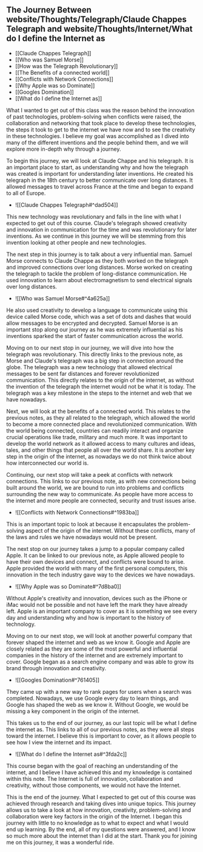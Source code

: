 ## The Journey Between website/Thoughts/Telegraph/Claude Chappes Telegraph and website/Thoughts/Internet/What do I define the Internet as 

- [[Claude Chappes Telegraph]]
- [[Who was Samuel Morse]]
- [[How was the Telegraph Revolutionary]]
- [[The Benefits of a connected world]]
- [[Conflicts with Network Connections]]
- [[Why Apple was so Dominate]]
- [[Googles Domination]]
- [[What do I define the Internet as]]

What I wanted to get out of this class was the reason behind the innovation of past technologies, problem-solving when conflicts were raised, the collaboration and networking that took place to develop these technologies, the steps it took to get to the internet we have now and to see the creativity in these technologies. I believe my goal was accomplished as I dived into many of the different inventions and the people behind them, and we will explore more in-depth why through a journey.

To begin this journey, we will look at Claude Chappe and his telegraph. It is an important place to start, as understanding why and how the telegraph was created is important for understanding later inventions. He created his telegraph in the 18th century to better communicate over long distances. It allowed messages to travel across France at the time and began to expand to all of Europe.

- ![[Claude Chappes Telegraph#^dad504]]

This new technology was revolutionary and falls in the line with what I expected to get out of this course. Claude's telegraph showed creativity and innovation in communication for the time and was revolutionary for later inventions. As we continue in this journey we will be stemming from this invention looking at other people and new technologies.

The next step in this journey is to talk about a very influential man. Samuel Morse connects to Claude Chappe as they both worked on the telegraph and improved connections over long distances. Morse worked on creating the telegraph to tackle the problem of long-distance communication. He used innovation to learn about electromagnetism to send electrical signals over long distances. 

- ![[Who was Samuel Morse#^4a625a]]

He also used creativity to develop a language to communicate using this device called Morse code, which was a set of dots and dashes that would allow messages to be encrypted and decrypted. Samuel Morse is an important stop along our journey as he was extremely influential as his inventions sparked the start of faster communication across the world.

Moving on to our next stop in our journey, we will dive into how the telegraph was revolutionary. This directly links to the previous note, as Morse and Claude's telegraph was a big step in connection around the globe. The telegraph was a new technology that allowed electrical messages to be sent far distances and forever revolutionized communication. This directly relates to the origin of the internet, as without the invention of the telegraph the internet would not be what it is today. The telegraph was a key milestone in the steps to the internet and web that we have nowadays.

Next, we will look at the benefits of a connected world. This relates to the previous notes, as they all related to the telegraph, which allowed the world to become a more connected place and revolutionized communication. With the world being connected, countries can readily interact and organize crucial operations like trade, military and much more. It was important to develop the world network as it allowed access to many cultures and ideas, tales, and other things that people all over the world share. It is another key step in the origin of the internet, as nowadays we do not think twice about how interconnected our world is.

Continuing, our next stop will take a peek at conflicts with network connections. This links to our previous note, as with new connections being built around the world, we are bound to run into problems and conflicts surrounding the new way to communicate. As people have more access to the internet and more people are connected, security and trust issues arise.

- ![[Conflicts with Network Connections#^1983ba]]

This is an important topic to look at because it encapsulates the problem-solving aspect of the origin of the internet. Without these conflicts, many of the laws and rules we have nowadays would not be present.

The next stop on our journey takes a jump to a popular company called Apple. It can be linked to our previous note, as Apple allowed people to have their own devices and connect, and conflicts were bound to arise. Apple provided the world with many of the first personal computers, this innovation in the tech industry gave way to the devices we have nowadays. 

- ![[Why Apple was so Dominate#^7d8ba0]]

Without Apple's creativity and innovation, devices such as the iPhone or iMac would not be possible and not have left the mark they have already left. Apple is an important company to cover as it is something we see every day and understanding why and how is important to the history of technology.

Moving on to our next stop, we will look at another powerful company that forever shaped the internet and web as we know it. Google and Apple are closely related as they are some of the most powerful and influential companies in the history of the internet and are extremely important to cover. Google began as a search engine company and was able to grow its brand through innovation and creativity. 

- ![[Googles Domination#^761405]]

They came up with a new way to rank pages for users when a search was completed. Nowadays, we use Google every day to learn things, and Google has shaped the web as we know it. Without Google, we would be missing a key component in the origin of the internet.

This takes us to the end of our journey, as our last topic will be what I define the internet as. This links to all of our previous notes, as they were all steps toward the internet. I believe this is important to cover, as it allows people to see how I view the internet and its impact. 

- ![[What do I define the Internet as#^3fda2c]]

This course began with the goal of reaching an understanding of the internet, and I believe I have achieved this and my knowledge is contained within this note. The Internet is full of innovation, collaboration and creativity, without those components, we would not have the Internet.

This is the end of the journey. What I expected to get out of this course was achieved through research and taking dives into unique topics. This journey allows us to take a look at how innovation, creativity, problem-solving and collaboration were key factors in the origin of the Internet. I began this journey with little to no knowledge as to what to expect and what I would end up learning. By the end, all of my questions were answered, and I know so much more about the internet than I did at the start. Thank you for joining me on this journey, it was a wonderful ride.  
